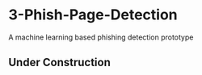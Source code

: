 # 3-Phish-Page-Detection
A machine learning based phishing detection prototype 

## Under Construction
